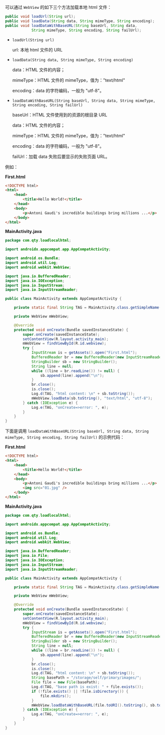 可以通过 `WebView` 的如下三个方法加载本地 html 文件：

```java
public void loadUrl(String url);
public void loadData(String data, String mimeType, String encoding);
public void loadDataWithBaseURL(String baseUrl, String data,
            String mimeType, String encoding, String failUrl);
```

+ `loadUrl(String url)`

  url: 本地 html 文件的 URL

+ `loadData(String data, String mimeType, String encoding)`

  data：HTML 文件的内容；

  mimeType：HTML 文件的 mimeType，值为："text/html"

  encoding：data 的字符编码，一般为 "utf-8"。

+ `loadDataWithBaseURL(String baseUrl, String data, String mimeType, String encoding, String failUrl)`

  baseUrl：HTML 文件使用到的资源的根目录 URL

  data：HTML 文件的内容；

  mimeType：HTML 文件的 mimeType，值为："text/html"

  encoding：data 的字符编码，一般为 "utf-8"。

  failUrl：加载 data 失败后要显示的失败页面 URL。

例如：

**First.html**

```html
<!DOCTYPE html>
<html>
    <head>
        <title>Hello World!</title>
    </head>
    <body>
        <p>Antoni Gaudi's incredible buildings bring millions ...</p>
    </body>
</html>
```

**MainActivity.java**

```java
package com.qty.loadlocalhtml;

import androidx.appcompat.app.AppCompatActivity;

import android.os.Bundle;
import android.util.Log;
import android.webkit.WebView;

import java.io.BufferedReader;
import java.io.IOException;
import java.io.InputStream;
import java.io.InputStreamReader;

public class MainActivity extends AppCompatActivity {

    private static final String TAG = MainActivity.class.getSimpleName();

    private WebView mWebView;

    @Override
    protected void onCreate(Bundle savedInstanceState) {
        super.onCreate(savedInstanceState);
        setContentView(R.layout.activity_main);
        mWebView = findViewById(R.id.webview);
        try {
            InputStream is = getAssets().open("First.html");
            BufferedReader br = new BufferedReader(new InputStreamReader(is));
            StringBuilder sb = new StringBuilder();
            String line = null;
            while ((line = br.readLine()) != null) {
                sb.append(line).append("\n");
            }
            br.close();
            is.close();
            Log.d(TAG, "html content: \n" + sb.toString());
            mWebView.loadData(sb.toString(), "text/html", "utf-8");
        } catch (IOException e) {
            Log.e(TAG, "onCreate=>error: ", e);
        }
    }
}
```

下面是调用 `loadDataWithBaseURL(String baseUrl, String data, String mimeType, String encoding, String failUrl)` 的示例代码：

**First.html**

```html
<!DOCTYPE html>
<html>
    <head>
        <title>Hello World!</title>
    </head>
    <body>
        <p>Antoni Gaudi's incredible buildings bring millions ...</p>
        <img src="01.jpg" />
    </body>
</html>
```

**MainActivity.java**

```java
package com.qty.loadlocalhtml;

import androidx.appcompat.app.AppCompatActivity;

import android.os.Bundle;
import android.util.Log;
import android.webkit.WebView;

import java.io.BufferedReader;
import java.io.File;
import java.io.IOException;
import java.io.InputStream;
import java.io.InputStreamReader;

public class MainActivity extends AppCompatActivity {

    private static final String TAG = MainActivity.class.getSimpleName();

    private WebView mWebView;

    @Override
    protected void onCreate(Bundle savedInstanceState) {
        super.onCreate(savedInstanceState);
        setContentView(R.layout.activity_main);
        mWebView = findViewById(R.id.webview);
        try {
            InputStream is = getAssets().open("First.html");
            BufferedReader br = new BufferedReader(new InputStreamReader(is));
            StringBuilder sb = new StringBuilder();
            String line = null;
            while ((line = br.readLine()) != null) {
                sb.append(line).append("\n");
            }
            br.close();
            is.close();
            Log.d(TAG, "html content: \n" + sb.toString());
            String basePath = "/storage/self/primary/images/";
            File file = new File(basePath);
            Log.d(TAG, "base path is exist: " + file.exists());
            if (!file.exists() || !file.isDirectory()) {
                file.mkdirs();
            }
            mWebView.loadDataWithBaseURL(file.toURI().toString(), sb.toString(), "text/html", "utf-8", null);
        } catch (IOException e) {
            Log.e(TAG, "onCreate=>error: ", e);
        }
    }
}
```

